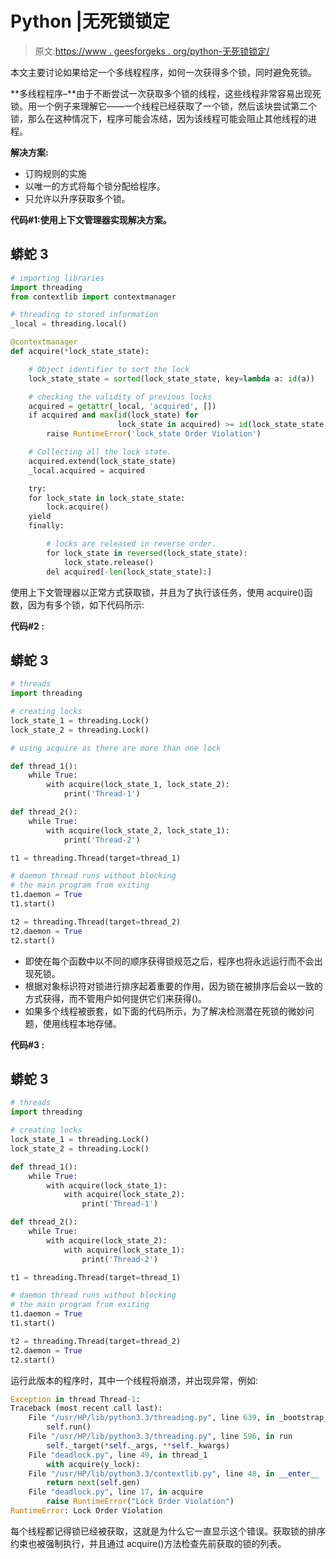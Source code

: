 # Python |无死锁锁定

> 原文:[https://www . geesforgeks . org/python-无死锁锁定/](https://www.geeksforgeeks.org/python-locking-without-deadlocks/)

本文主要讨论如果给定一个多线程程序，如何一次获得多个锁，同时避免死锁。

**多线程程序–**由于不断尝试一次获取多个锁的线程，这些线程非常容易出现死锁。用一个例子来理解它——一个线程已经获取了一个锁，然后该块尝试第二个锁，那么在这种情况下，程序可能会冻结，因为该线程可能会阻止其他线程的进程。

**解决方案:**

*   订购规则的实施
*   以唯一的方式将每个锁分配给程序。
*   只允许以升序获取多个锁。

**代码#1:使用上下文管理器实现解决方案。**

## 蟒蛇 3

```py
# importing libraries
import threading
from contextlib import contextmanager

# threading to stored information
_local = threading.local()

@contextmanager
def acquire(*lock_state_state):

    # Object identifier to sort the lock
    lock_state_state = sorted(lock_state_state, key=lambda a: id(a))

    # checking the validity of previous locks
    acquired = getattr(_local, 'acquired', [])
    if acquired and max(id(lock_state) for
                        lock_state in acquired) >= id(lock_state_state[0]):
        raise RuntimeError('lock_state Order Violation')

    # Collecting all the lock state.
    acquired.extend(lock_state_state)
    _local.acquired = acquired

    try:
    for lock_state in lock_state_state:
        lock.acquire()
    yield
    finally:

        # locks are released in reverse order.
        for lock_state in reversed(lock_state_state):
            lock_state.release()
        del acquired[-len(lock_state_state):]
```

使用上下文管理器以正常方式获取锁，并且为了执行该任务，使用 acquire()函数，因为有多个锁，如下代码所示:

**代码#2 :**

## 蟒蛇 3

```py
# threads
import threading

# creating locks
lock_state_1 = threading.Lock()
lock_state_2 = threading.Lock()

# using acquire as there are more than one lock

def thread_1():
    while True:
        with acquire(lock_state_1, lock_state_2):
            print('Thread-1')

def thread_2():
    while True:
        with acquire(lock_state_2, lock_state_1):
            print('Thread-2')

t1 = threading.Thread(target=thread_1)

# daemon thread runs without blocking
# the main program from exiting
t1.daemon = True
t1.start()

t2 = threading.Thread(target=thread_2)
t2.daemon = True
t2.start()
```

*   即使在每个函数中以不同的顺序获得锁规范之后，程序也将永远运行而不会出现死锁。
*   根据对象标识符对锁进行排序起着重要的作用，因为锁在被排序后会以一致的方式获得，而不管用户如何提供它们来获得()。
*   如果多个线程被嵌套，如下面的代码所示，为了解决检测潜在死锁的微妙问题，使用线程本地存储。

**代码#3 :**

## 蟒蛇 3

```py
# threads
import threading

# creating locks
lock_state_1 = threading.Lock()
lock_state_2 = threading.Lock()

def thread_1():
    while True:
        with acquire(lock_state_1):
            with acquire(lock_state_2):
                print('Thread-1')

def thread_2():
    while True:
        with acquire(lock_state_2):
            with acquire(lock_state_1):
                print('Thread-2')

t1 = threading.Thread(target=thread_1)

# daemon thread runs without blocking
# the main program from exiting
t1.daemon = True
t1.start()

t2 = threading.Thread(target=thread_2)
t2.daemon = True
t2.start()
```

运行此版本的程序时，其中一个线程将崩溃，并出现异常，例如:

```py
Exception in thread Thread-1:
Traceback (most recent call last):
    File "/usr/HP/lib/python3.3/threading.py", line 639, in _bootstrap_inner
        self.run()
    File "/usr/HP/lib/python3.3/threading.py", line 596, in run
        self._target(*self._args, **self._kwargs)
    File "deadlock.py", line 49, in thread_1
        with acquire(y_lock):
    File "/usr/HP/lib/python3.3/contextlib.py", line 48, in __enter__
        return next(self.gen)
    File "deadlock.py", line 17, in acquire
        raise RuntimeError("Lock Order Violation")
RuntimeError: Lock Order Violation
```

每个线程都记得锁已经被获取，这就是为什么它一直显示这个错误。获取锁的排序约束也被强制执行，并且通过 acquire()方法检查先前获取的锁的列表。